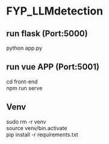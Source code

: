 # FYP_LLMdetection


## run flask (Port:5000)
python app.py

## run vue APP (Port:5001)
cd front-end </br>
npm run serve </br>

## Venv
sudo rm -r venv </br>
source venv/bin.activate </br>
pip install -r requirements.txt </br>
